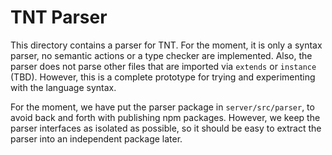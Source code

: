 # TNT Parser

This directory contains a parser for TNT. For the moment, it
is only a syntax parser, no semantic actions or a type checker are implemented.
Also, the parser does not parse other files that are imported via `extends` or
`instance` (TBD). However, this is a complete prototype for trying and
experimenting with the language syntax.

For the moment, we have put the parser package in `server/src/parser`, to avoid
back and forth with publishing npm packages. However, we keep the parser interfaces
as isolated as possible, so it should be easy to extract the parser into an independent
package later.